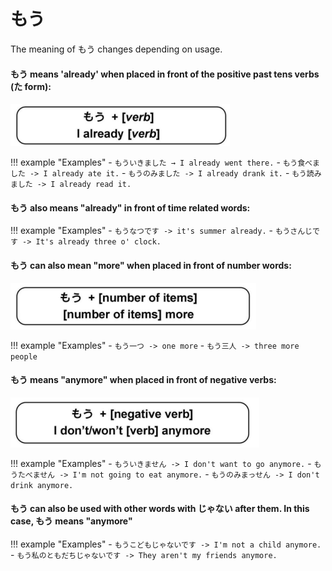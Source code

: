 # もう

The meaning of もう changes depending on usage.

#### もう means 'already' when placed in front of the positive past tens verbs (た form):

![Alt text](../../../assets/images/もう-already.png)

!!! example "Examples"
    - `もういきました → I already went there.`
    - `もう食べました -> I already ate it.`
    - `もうのみました -> I already drank it.`
    - `もう読みました -> I already read it.`

#### もう also means "already" in front of time related words:

!!! example "Examples"
    - `もうなつです -> it's summer already.`
    - `もうさんじです -> It's already three o' clock.`

#### もう can also mean "more" when placed in front of number words:

![Alt text](../../../assets/images/もう-number.png)

!!! example "Examples"
    - `もう一つ -> one more`
    - `もう三人 -> three more people`

#### もう means "anymore" when placed in front of negative verbs:

![Alt text](../../../assets/images/もう-anymore.png)

!!! example "Examples"
    - `もういきません -> I don't want to go anymore.`
    - `もうたべません -> I'm not going to eat anymore.`
    - `もうのみまっせん -> I don't drink anymore.`
  
#### もう can also be used with other words with じゃない after them. In this case, もう means "anymore"

!!! example "Examples"
    - `もうこどもじゃないです -> I'm not a child anymore.`
    - `もう私のともだちじゃないです -> They aren't my friends anymore.`